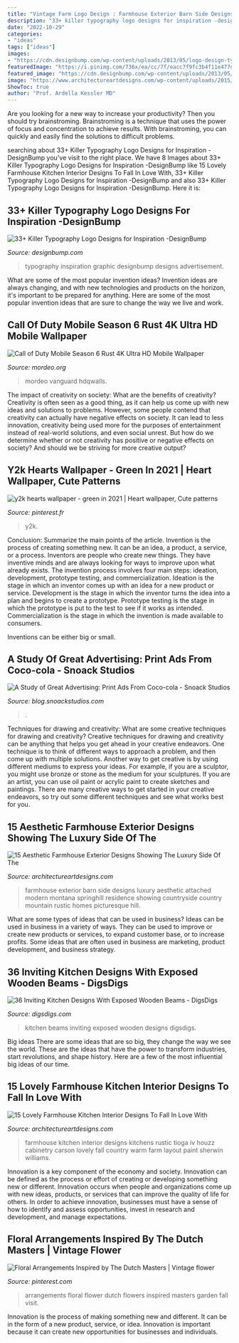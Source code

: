```yaml
---
title: "Vintage Farm Logo Design : Farmhouse Exterior Barn Side Designs Luxury Aesthetic Attached Modern Montana Springhill Residence Showing Countryside Country Mountain Rustic Homes Picturesque Hill"
description: "33+ killer typography logo designs for inspiration -designbump"
date: "2022-10-29"
categories:
- "ideas"
tags: ["ideas"]
images:
- "https://cdn.designbump.com/wp-content/uploads/2013/05/logo-design-typography-inspiration-graphic-design-021.jpg"
featuredImage: "https://i.pinimg.com/736x/ea/cc/7f/eacc7f9fc3b4f11e477d514fb8ede9a1.jpg"
featured_image: "https://cdn.designbump.com/wp-content/uploads/2013/05/logo-design-typography-inspiration-graphic-design-021.jpg"
image: "https://www.architectureartdesigns.com/wp-content/uploads/2015/01/15-Lovely-Farmhouse-Kitchen-Interior-Designs-To-Fall-In-Love-With-13-630x420.jpg"
ShowToc: true
author: "Prof. Ardella Kessler MD"
---
```



Are you looking for a new way to increase your productivity? Then you should try brainstroming. Brainstroming is a technique that uses the power of focus and concentration to achieve results. With brainstroming, you can quickly and easily find the solutions to difficult problems.

	

		
searching about 33+ Killer Typography Logo Designs for Inspiration -DesignBump you've visit to the right place. We have 8 Images about 33+ Killer Typography Logo Designs for Inspiration -DesignBump like 15 Lovely Farmhouse Kitchen Interior Designs To Fall In Love With, 33+ Killer Typography Logo Designs for Inspiration -DesignBump and also 33+ Killer Typography Logo Designs for Inspiration -DesignBump. Here it is:
		
    
## 33+ Killer Typography Logo Designs For Inspiration -DesignBump

<img loading=lazy src="https://cdn.designbump.com/wp-content/uploads/2013/05/logo-design-typography-inspiration-graphic-design-021.jpg" onerror="this.onerror=null;this.src='https://tse2.mm.bing.net/th?id=OIP.I9W1rzKC3LyvrkwWvFILuAHaJ4&amp;pid=15.1';" alt="33+ Killer Typography Logo Designs for Inspiration -DesignBump">

_Source: designbump.com_

>typography inspiration graphic designbump designs advertisement. 

	

What are some of the most popular invention ideas?
Invention ideas are always changing, and with new technologies and products on the horizon, it's important to be prepared for anything. Here are some of the most popular invention ideas that are sure to change the way we live and work.

    
## Call Of Duty Mobile Season 6 Rust 4K Ultra HD Mobile Wallpaper

<img loading=lazy src="https://www.mordeo.org/files/uploads/2020/05/Call-of-Duty-Mobile-Season-6-Rust-4K-Ultra-HD-Mobile-Wallpaper.jpg" onerror="this.onerror=null;this.src='https://tse3.mm.bing.net/th?id=OIP.cjZQavGV3N-IZP27YaXpvAHaNK&amp;pid=15.1';" alt="Call of Duty Mobile Season 6 Rust 4K Ultra HD Mobile Wallpaper">

_Source: mordeo.org_

>mordeo vanguard hdqwalls. 

	

The impact of creativity on society: What are the benefits of creativity?
Creativity is often seen as a good thing, as it can help us come up with new ideas and solutions to problems. However, some people contend that creativity can actually have negative effects on society. It can lead to less innovation, creativity being used more for the purposes of entertainment instead of real-world solutions, and even social unrest. But how do we determine whether or not creativity has positive or negative effects on society? And should we be striving for more creative output?

    
## Y2k Hearts Wallpaper - Green In 2021 | Heart Wallpaper, Cute Patterns

<img loading=lazy src="https://i.pinimg.com/736x/1c/e4/cf/1ce4cf2aa220ee45b9c8f0ba4af987a8.jpg" onerror="this.onerror=null;this.src='https://tse3.mm.bing.net/th?id=OIP.bTmvKQzjHubqT6jBjIAxZgHaNK&amp;pid=15.1';" alt="y2k hearts wallpaper - green in 2021 | Heart wallpaper, Cute patterns">

_Source: pinterest.fr_

>y2k. 

	

Conclusion: Summarize the main points of the article.
Invention is the process of creating something new. It can be an idea, a product, a service, or a process. Inventors are people who create new things. They have inventive minds and are always looking for ways to improve upon what already exists.
The invention process involves four main steps: ideation, development, prototype testing, and commercialization. Ideation is the stage in which an inventor comes up with an idea for a new product or service. Development is the stage in which the inventor turns the idea into a plan and begins to create a prototype. Prototype testing is the stage in which the prototype is put to the test to see if it works as intended. Commercialization is the stage in which the invention is made available to consumers.

Inventions can be either big or small.

    
## A Study Of Great Advertising: Print Ads From Coco-cola - Snoack Studios

<img loading=lazy src="https://blog.snoackstudios.com/wp-content/uploads/2010/08/1920-1.jpg" onerror="this.onerror=null;this.src='https://tse3.mm.bing.net/th?id=OIP.bk1p4znG23TPkDLNF9hQJwHaLS&amp;pid=15.1';" alt="A Study of Great Advertising: Print Ads From Coco-cola - Snoack Studios">

_Source: blog.snoackstudios.com_

>. 

	

Techniques for drawing and creativity: What are some creative techniques for drawing and creativity?
Creative techniques for drawing and creativity can be anything that helps you get ahead in your creative endeavors. One technique is to think of different ways to approach a problem, and then come up with multiple solutions. Another way to get creative is by using different mediums to express your ideas. For example, if you are a sculptor, you might use bronze or stone as the medium for your sculptures. If you are an artist, you can use oil paint or acrylic paint to create sketches and paintings. There are many creative ways to get started in your creative endeavors, so try out some different techniques and see what works best for you.

    
## 15 Aesthetic Farmhouse Exterior Designs Showing The Luxury Side Of The

<img loading=lazy src="https://www.architectureartdesigns.com/wp-content/uploads/2014/12/15-Aesthetic-Farmhouse-Exterior-Designs-Showing-The-Luxury-Side-Of-The-Countryside-8-630x945.jpg" onerror="this.onerror=null;this.src='https://tse2.mm.bing.net/th?id=OIP.dY5emWGntMSFmRSgx5TNHAHaLH&amp;pid=15.1';" alt="15 Aesthetic Farmhouse Exterior Designs Showing The Luxury Side Of The">

_Source: architectureartdesigns.com_

>farmhouse exterior barn side designs luxury aesthetic attached modern montana springhill residence showing countryside country mountain rustic homes picturesque hill. 

	

What are some types of ideas that can be used in business?
Ideas can be used in business in a variety of ways. They can be used to improve or create new products or services, to expand customer base, or to increase profits. Some ideas that are often used in business are marketing, product development, and business strategy.

    
## 36 Inviting Kitchen Designs With Exposed Wooden Beams - DigsDigs

<img loading=lazy src="https://www.digsdigs.com/photos/inviting-kitchen-designs-with-exposed-wooden-beams-2-554x832.jpg" onerror="this.onerror=null;this.src='https://tse2.mm.bing.net/th?id=OIP.Fs34DGQmcui4E3-_UcNrywHaLH&amp;pid=15.1';" alt="36 Inviting Kitchen Designs With Exposed Wooden Beams - DigsDigs">

_Source: digsdigs.com_

>kitchen beams inviting exposed wooden designs digsdigs. 

	

Big ideas
There are some ideas that are so big, they change the way we see the world. These are the ideas that have the power to transform industries, start revolutions, and shape history. Here are a few of the most influential big ideas of our time.

    
## 15 Lovely Farmhouse Kitchen Interior Designs To Fall In Love With

<img loading=lazy src="https://www.architectureartdesigns.com/wp-content/uploads/2015/01/15-Lovely-Farmhouse-Kitchen-Interior-Designs-To-Fall-In-Love-With-13-630x420.jpg" onerror="this.onerror=null;this.src='https://tse1.mm.bing.net/th?id=OIP.udcI4f9NqpO95pnZ5WCTiAHaE8&amp;pid=15.1';" alt="15 Lovely Farmhouse Kitchen Interior Designs To Fall In Love With">

_Source: architectureartdesigns.com_

>farmhouse kitchen interior designs kitchens rustic tioga iv houzz cabinetry carson lovely fall country warm farm layout paint sherwin williams. 

	

Innovation is a key component of the economy and society. Innovation can be defined as the process or effort of creating or developing something new or different. Innovation occurs when people and organizations come up with new ideas, products, or services that can improve the quality of life for others. In order to achieve innovation, businesses must have a sense of how to identify and assess opportunities, invest in research and development, and manage expectations.

    
## Floral Arrangements Inspired By The Dutch Masters | Vintage Flower

<img loading=lazy src="https://i.pinimg.com/736x/ea/cc/7f/eacc7f9fc3b4f11e477d514fb8ede9a1.jpg" onerror="this.onerror=null;this.src='https://tse2.mm.bing.net/th?id=OIP.L_SSqG7myiG57mRVA1D5EwHaKX&amp;pid=15.1';" alt="Floral Arrangements Inspired by The Dutch Masters | Vintage flower">

_Source: pinterest.com_

>arrangements floral flower dutch flowers inspired masters garden fall visit. 

	

Innovation is the process of making something new and different. It can be in the form of a new product, service, or idea. Innovation is important because it can create new opportunities for businesses and individuals.

